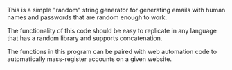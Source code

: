 This is a simple "random" string generator for generating emails with human names and passwords that are random enough to work.

The functionality of this code should be easy to replicate in any language that has a random library and supports concatenation.

The functions in this program can be paired with web automation code to automatically mass-register accounts on a given website.
